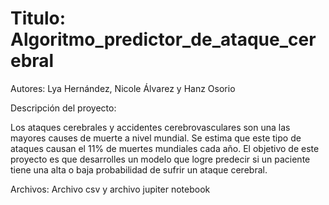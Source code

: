 # Titulo: Algoritmo_predictor_de_ataque_cerebral
Autores: Lya Hernández, Nicole Álvarez y Hanz Osorio

Descripción del proyecto:

Los ataques cerebrales y accidentes cerebrovasculares son una las mayores causes de muerte a nivel mundial. Se estima que este tipo de ataques causan el 11% de muertes mundiales cada año. El objetivo de este proyecto es que desarrolles un modelo que logre predecir si un paciente tiene una alta o baja probabilidad de sufrir un ataque cerebral.

Archivos: Archivo csv y archivo jupiter notebook
